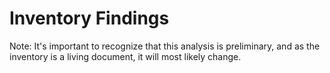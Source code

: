 # Inventory Findings
Note: It's important to recognize that this analysis is preliminary, and as the inventory is a living document, it will most likely change.









